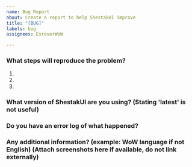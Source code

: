 ```yaml
---
name: Bug Report
about: Create a report to help ShestakUI improve
title: "[BUG]"
labels: bug
assignees: EsreverWoW

---
```


### What steps will reproduce the problem?  
1.  
2.  
3.  

### What version of ShestakUI are you using? (Stating 'latest' is not useful)


### Do you have an error log of what happened?


### Any additional information? (example: WoW language if not English) (Attach screenshots here if available, do not link externally)
